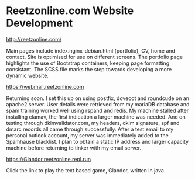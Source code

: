 # Reetzonline.com Website Development

http://reetzonline.com/

Main pages include index.nginx-debian.html (portfolio), CV, home and contact. Site is optimised for use on different screens. The portfolio page highlights the use of Bootstrap containers, keeping page formatting consistant. The SCSS file marks the step towards developing a more dynamic website. 

https://webmail.reetzonline.com

Returning soon. I set this up on using postfix, dovecot and roundcude on an apache2 server. User details were retrieved from my mariaDB database and spam training worked well using rspand and redis. My machine stalled after installing clamav, the first indication a larger machine was needed. And on testing through dkimvalidator.com, my headers, dkim signature, spf and dmarc records all came through successfully. After a test email to my personal outlook account, my server was immediately added to the Spamhause blacklist. I plan to obtain a static IP address and larger capacity machine before returning to tinker with my email server.   

https://Glandor.reetzonline.repl.run

Click the link to play the text based game, Glandor, written in java.
